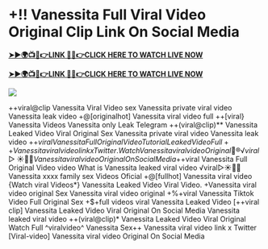 # +!! Vanessita Full Viral Video Original Clip Link On Social Media

**[➤►🌍📺📱👉LINK 🔴✅👉CLICK HERE TO WATCH LIVE NOW](https://xtreamnow.com/viral-videos?v=jh)**

**[➤►🌍📺📱👉LINK 🔴✅👉CLICK HERE TO WATCH LIVE NOW](https://xtreamnow.com/viral-videos?v=jh)**

[![](https://blogger.googleusercontent.com/img/b/R29vZ2xl/AVvXsEjly1_Jd6fwzfMpqBttKB75cqKlfeme68djTcwoVtnCKQqlBEMC7avhQDkCiZP2V4MA4ADw2tRwTKTbstPHU5ZNXJeaRPOBgpDy-TmzhSmEb-NeClIFzVdOblRd6Ch1U9LBiEulx0WHmcZEwxwUxagnbG0kPcZgqm5HvpiKMTTe5kCP6VDr6LTudCVCw34b/s1280/Leaked.png)](https://xtreamnow.com/viral-videos?v=jh)

++viral@clip Vanessita Viral Video sex Vanessita private viral video Vanessita leak video +@[originalhot] Vanessita viral video full ++[viral} Vanessita Videos Vanessita only Leak Telegram ++(viral@clip)** Vanessita Leaked Video Viral Original Sex Vanessita private viral video Vanessita leak video +$+viral Vanessita Full Original Video Tutorial Leaked Video Full++ Vanessita viral video link x Twitter. {Watch} Vanessita viral video Original 👙®️√viral▷☀️👄💥 Vanessita viral video Original On Social Media +$+viral Vanessita Full Original Video video What is Vanessita leaked viral video ️√viral▷☀️👄💥 Vanessita xxxx family sex Videos Oficial +@[fullhot] Vanessita viral video {Watch viral Videos*} Vanessita Leaked Video Viral Video. +Vanessita viral video original Sex Vanessita viral video original +%+viral Vanessita Tiktok Video Full Original Sex +$+full videos viral Vanessita Leaked Video [++viral clip] Vanessita Leaked Video Viral Original On Social Media Vanessita leaked viral video ++(viral@clip)* Vanessita Leaked Video Viral Original Watch Full ^viralvideo^ Vanessita Sex++ Vanessita viral video link x Twitter [Viral-video] Vanessita viral video Original On Social Media
